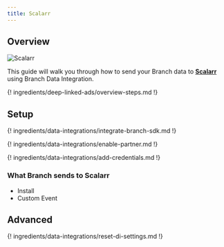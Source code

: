 ```yaml
---
title: Scalarr
---
```

## Overview

![Scalarr](https://cdn.branch.io/branch-assets/ad-partner-manager//sc-1559415883554.png)

This guide will walk you through how to send your Branch data to **[Scalarr](https://scalarr.io/)** using Branch Data Integration.

{! ingredients/deep-linked-ads/overview-steps.md !}

## Setup

{! ingredients/data-integrations/integrate-branch-sdk.md !}

{! ingredients/data-integrations/enable-partner.md !}

{! ingredients/data-integrations/add-credentials.md !}

### What Branch sends to Scalarr

* Install
* Custom Event

## Advanced

{! ingredients/data-integrations/reset-di-settings.md !}
